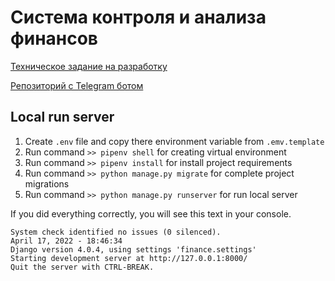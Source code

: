 # Система контроля и анализа финансов

[Техническое задание на разработку](./docs/technical_requirements.md)

[Репозиторий с Telegram ботом](https://github.com/MrMihen13/Finance-tgbot)

## Local run server

1. Create `.env` file and copy there environment variable from `.emv.template`
2. Run command `>> pipenv shell` for creating virtual environment
3. Run command `>> pipenv install` for install project requirements
4. Run command `>> python manage.py migrate` for complete project migrations
5. Run command `>> python manage.py runserver` for run local server

If you did everything correctly, you will see this text in your console.

```
System check identified no issues (0 silenced).
April 17, 2022 - 18:46:34
Django version 4.0.4, using settings 'finance.settings'
Starting development server at http://127.0.0.1:8000/
Quit the server with CTRL-BREAK.
```